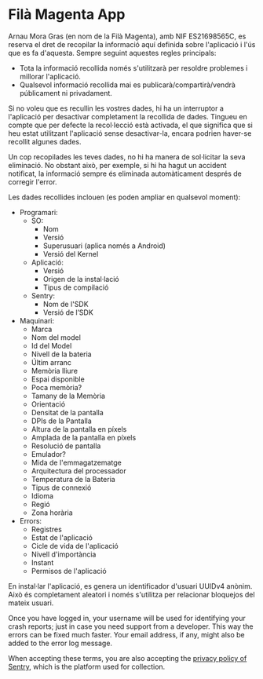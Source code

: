 # Filà Magenta App

Arnau Mora Gras (en nom de la Filà Magenta), amb NIF ES21698565C, es reserva el dret de recopilar la informació aquí definida sobre l'aplicació i l'ús que es fa d'aquesta. Sempre seguint aquestes regles principals:
- Tota la informació recollida només s'utilitzarà per resoldre problemes i millorar l'aplicació.
- Qualsevol informació recollida mai es publicarà/compartirà/vendrà públicament ni privadament.

Si no voleu que es recullin les vostres dades, hi ha un interruptor a l'aplicació per desactivar completament la recollida de dades. Tingueu en compte que per defecte la recol·lecció està activada, el que significa que si heu estat utilitzant l'aplicació sense desactivar-la, encara podrien haver-se recollit algunes dades.

Un cop recopilades les teves dades, no hi ha manera de sol·licitar la seva eliminació. No obstant això, per exemple, si hi ha hagut un accident notificat, la informació sempre és eliminada automàticament després de corregir l'error.

Les dades recollides inclouen (es poden ampliar en qualsevol moment):
- Programari:
  - SO:
    - Nom
    - Versió
    - Superusuari (aplica només a Android)
    - Versió del Kernel
  - Aplicació:
    - Versió
    - Origen de la instal·lació
    - Tipus de compilació
  - Sentry:
    - Nom de l'SDK
    - Versió de l’SDK
- Maquinari:
  - Marca
  - Nom del model
  - Id del Model
  - Nivell de la bateria
  - Últim arranc
  - Memòria lliure
  - Espai disponible
  - Poca memòria?
  - Tamany de la Memòria
  - Orientació
  - Densitat de la pantalla
  - DPIs de la Pantalla
  - Altura de la pantalla en píxels
  - Amplada de la pantalla en píxels
  - Resolució de pantalla
  - Emulador?
  - Mida de l'emmagatzematge
  - Arquitectura del processador
  - Temperatura de la Bateria
  - Tipus de connexió
  - Idioma
  - Regió
  - Zona horària
- Errors:
  - Registres
  - Estat de l'aplicació
  - Cicle de vida de l'aplicació
  - Nivell d'importància
  - Instant
  - Permisos de l'aplicació

En instal·lar l'aplicació, es genera un identificador d'usuari UUIDv4 anònim. Això és completament aleatori i només s'utilitza per relacionar bloquejos del mateix usuari.

Once you have logged in, your username will be used for identifying your crash reports; just in case you need support from a developer. This way the errors can be fixed much faster. Your email address, if any, might also be added to the error log message.

When accepting these terms, you are also accepting the [privacy policy of Sentry](https://sentry.io/privacy/), which is the platform used for collection.
